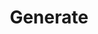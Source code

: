 ---
layout: default.tmplt
title: Generate
description:
summary:
keywords:
author:
email:
updated:
---